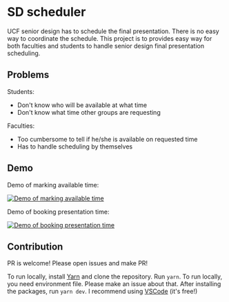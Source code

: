 # SD scheduler

UCF senior design has to schedule the final presentation. There is no easy way to coordinate the schedule. This project is to provides easy way for both faculties and students to handle senior design final presentation scheduling.

## Problems

Students:
* Don't know who will be available at what time
* Don't know what time other groups are requesting

Faculties:
* Too cumbersome to tell if he/she is available on requested time
* Has to handle scheduling by themselves

## Demo

Demo of marking available time:

[![Demo of marking available time](https://i9.ytimg.com/vi_webp/kCc5v-SuLX4/mq2.webp?sqp=CJzD4Z8G&rs=AOn4CLB8soa8FK02E43QgPzFHEzdV9UA6Q)](https://youtu.be/kCc5v-SuLX4)

Demo of booking presentation time:

[![Demo of booking presentation time](https://i9.ytimg.com/vi_webp/y2x4U6amux8/mq1.webp?sqp=CPTH4Z8G&rs=AOn4CLCAEjBrXGRozgjtADOTJ07pyMhfsw)](https://youtu.be/y2x4U6amux8)

## Contribution

PR is welcome! Please open issues and make PR!

To run locally, install [Yarn](https://yarnpkg.com/en/) and clone the repository. Run `yarn`. To run locally, you need environment file. Please make an issue about that. After installing the packages, run `yarn dev`. I recommend using [VSCode](https://code.visualstudio.com/) (it's free!)
